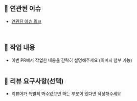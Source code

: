 ## 🔗 연관된 이슈

- [연관된 이슈 링크](https://quesddo.atlassian.net/browse/TODO-이슈번호)
  
<br/>

## 📗 작업 내용

- 이번 PR에서 작업한 내용을 간략히 설명해주세요 (이미지 첨부 가능)
<img src="" width=""/>  

<br/>


## 💬 리뷰 요구사항(선택)

- 리뷰어가 특별히 봐주었으면 하는 부분이 있다면 작성해주세요


